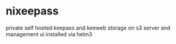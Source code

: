 # nixeepass
private self hosted keepass and keeweb storage on s3 server and management ui installed via helm3
